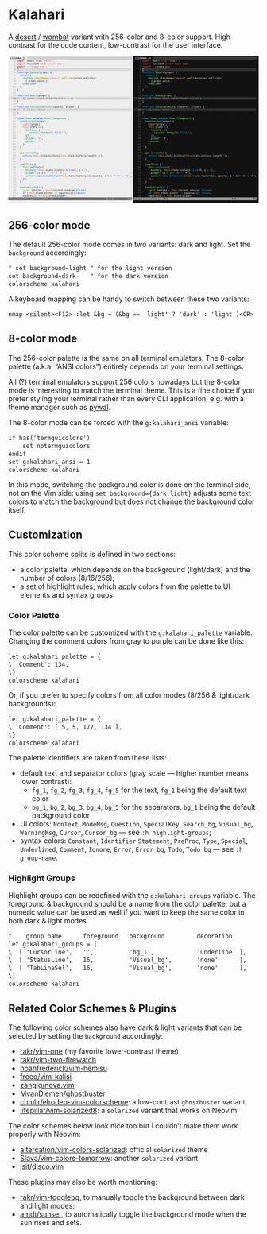 # Kalahari

A [desert][1] / [wombat][2] variant with 256-color and 8-color support.
High contrast for the code content, low-contrast for the user interface.

  [1]: http://www.vim.org/scripts/script.php?script_id=1243
  [2]: http://www.vim.org/scripts/script.php?script_id=2465

![screenshot](kalahari.png)


## 256-color mode

The default 256-color mode comes in two variants: dark and light.
Set the `background` accordingly:

```vim
" set background=light " for the light version
set background=dark    " for the dark version
colorscheme kalahari
```

A keyboard mapping can be handy to switch between these two variants:

```vim
nmap <silent><F12> :let &bg = (&bg == 'light' ? 'dark' : 'light')<CR>
```


## 8-color mode

The 256-color palette is the same on all terminal emulators. The 8-color
palette (a.k.a. “ANSI colors”) entirely depends on your terminal settings.

All (?) terminal emulators support 256 colors nowadays but the 8-color mode is
interesting to match the terminal theme. This is a fine choice if you prefer
styling your terminal rather than every CLI application, e.g. with a theme
manager such as [pywal][3].

  [3]: https://github.com/dylanaraps/pywal

The 8-color mode can be forced with the `g:kalahari_ansi` variable:

```vim
if has('termguicolors')
    set notermguicolors
endif
set g:kalahari_ansi = 1
colorscheme kalahari
```

In this mode, switching the background color is done on the terminal side, not
on the Vim side: using `set background={dark,light}` adjusts some text colors
to match the background but does not change the background color itself.


## Customization

This color scheme splits is defined in two sections:

* a color palette, which depends on the background (light/dark) and the number of colors (8/16/256);
* a set of highlight rules, which apply colors from the palette to UI elements and syntax groups.

### Color Palette

The color palette can be customized with the `g:kalahari_palette` variable.
Changing the comment colors from gray to purple can be done like this:

```vim
let g:kalahari_palette = {
\ 'Comment': 134,
\}
colorscheme kalahari
```

Or, if you prefer to specify colors from all color modes (8/256 & light/dark backgrounds):

```vim
let g:kalahari_palette = {
\ 'Comment': [ 5, 5, 177, 134 ],
\}
colorscheme kalahari
```

The palette identifiers are taken from these lists:

* default text and separator colors (gray scale — higher number means lower contrast):
    * `fg_1`, `fg_2`, `fg_3`, `fg_4`, `fg_5` for the text, `fg_1` being the default text color
    * `bg_1`, `bg_2`, `bg_3`, `bg_4`, `bg_5` for the separators, `bg_1` being the default background color
* UI colors: `NonText`, `ModeMsg`, `Question`, `SpecialKey`, `Search_bg`, `Visual_bg`, `WarningMsg`, `Cursor`, `Cursor_bg` — see `:h highlight-groups`;
* syntax colors: `Constant`, `Identifier` `Statement`, `PreProc`, `Type`, `Special`, `Underlined`, `Comment`, `Ignore`, `Error`, `Error_bg`, `Todo`, `Todo_bg` — see `:h group-name`.


### Highlight Groups

Highlight groups can be redefined with the `g:kalahari_groups` variable. The foreground & background should be a name from the color palette, but a numeric value can be used as well if you want to keep the same color in both dark & light modes.

```vim
"    group name      foreground   background         decoration
let g:kalahari_groups = [
\  [ 'CursorLine',   '',          'bg_1',            'underline' ],
\  [ 'StatusLine',   16,          'Visual_bg',       'none'      ],
\  [ 'TabLineSel',   16,          'Visual_bg',       'none'      ],
\]
colorscheme kalahari
```


## Related Color Schemes & Plugins

The following color schemes also have dark & light variants that can be
selected by setting the `background` accordingly:

* [rakr/vim-one](https://github.com/rakr/vim-one) (my favorite lower-contrast theme)
* [rakr/vim-two-firewatch](https://github.com/rakr/vim-two-firewatch)
* [noahfrederick/vim-hemisu](https://github.com/noahfrederick/vim-hemisu)
* [freeo/vim-kalisi](https://github.com/freeo/vim-kalisi)
* [zanglg/nova.vim](https://github.com/zanglg/nova.vim)
* [MvanDiemen/ghostbuster](https://github.com/MvanDiemen/ghostbuster)
* [chmllr/elrodeo-vim-colorscheme](https://github.com/chmllr/elrodeo-vim-colorscheme): a low-contrast `ghostbuster` variant
* [lifepillar/vim-solarized8](https://github.com/lifepillar/vim-solarized8): a `solarized` variant that works on Neovim

The color schemes below look nice too but I couldn’t make them work properly with Neovim:

* [altercation/vim-colors-solarized](https://github.com/altercation/vim-colors-solarized): official `solarized` theme
* [Slava/vim-colors-tomorrow](https://github.com/Slava/vim-colors-tomorrow): another `solarized` variant
* [jsit/disco.vim](https://github.com/jsit/disco.vim)

These plugins may also be worth mentioning:

* [rakr/vim-togglebg](https://github.com/rakr/vim-togglebg), to manually toggle the background between dark and light modes;
* [amdt/sunset](https://github.com/amdt/sunset), to automatically toggle the background mode when the sun rises and sets.

